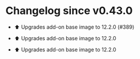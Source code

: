 # Changelog since v0.43.0
- ⬆️ Upgrades add-on base image to 12.2.0 (#389)

* ⬆️ Upgrades add-on base image to 12.2.0

* ⬆️ Upgrades add-on base image to 12.2.0 
